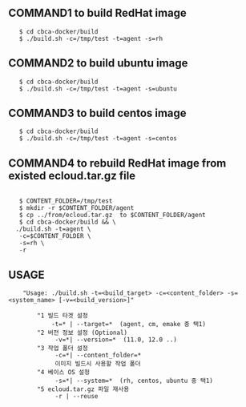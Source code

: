 ## COMMAND1 to build RedHat image

```console
   $ cd cbca-docker/build
   $ ./build.sh -c=/tmp/test -t=agent -s=rh
```

## COMMAND2 to build ubuntu image
```console
   $ cd cbca-docker/build
   $ ./build.sh -c=/tmp/test -t=agent -s=ubuntu
```

## COMMAND3 to build centos image

```console
   $ cd cbca-docker/build
   $ ./build.sh -c=/tmp/test -t=agent -s=centos
```

## COMMAND4 to rebuild RedHat image from existed ecloud.tar.gz file 

```console 

   $ CONTENT_FOLDER=/tmp/test
   $ mkdir -r $CONTENT_FOLDER/agent
   $ cp ../from/ecloud.tar.gz  to $CONTENT_FOLDER/agent 
   $ cd cbca-docker/build && \
  ./build.sh -t=agent \
   -c=$CONTENT_FOLDER \
   -s=rh \
   -r 
```

## USAGE

```
    "Usage: ./build.sh -t=<build_target> -c=<content_folder> -s=<system_name> [-v=<build_version>]"
    
        "1 빌드 타겟 설정 
            -t=* | --target=*  (agent, cm, emake 중 택1)
        "2 버전 정보 설정 (Optional)
             -v=*| --version=*  (11.0, 12.0 ..)
        "3 작업 폴더 설정 
             -c=*| --content_folder=*  
             이미지 빌드시 사용할 작업 폴더 
        "4 베이스 OS 설정
             -s=*| --system=*  (rh, centos, ubuntu 중 택1)
        "5 ecloud.tar.gz 파일 재사용
             -r | --reuse 
```
